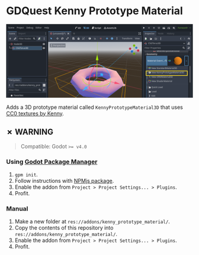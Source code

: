 # GDQuest Kenny Prototype Material

![Kenny Prototype Material](readme/kenny_prototype_material.png)

Adds a 3D prototype material called `KennyPrototypeMaterial3D` that uses [CC0 textures by Kenny](https://www.kenney.nl/assets/prototype-textures).

## ✗ WARNING

> Compatible: Godot `>= v4.0`

### Using [Godot Package Manager](https://github.com/godot-package-manager)

1. `gpm init`.
1. Follow instructions with [NPMjs package](https://www.npmjs.com/package/@razcore-rad/kenny_prototype_material).
1. Enable the addon from `Project > Project Settings... > Plugins`.
1. Profit.

### Manual

1. Make a new folder at `res://addons/kenny_prototype_material/`.
1. Copy the contents of this repository into `res://addons/kenny_prototype_material/`.
1. Enable the addon from `Project > Project Settings... > Plugins`.
1. Profit.
